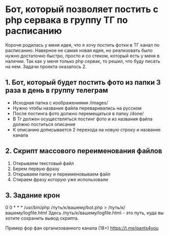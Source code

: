  # Бот, который позволяет постить с php сервака в группу ТГ по расписанию
Короче родилась у меня идея, что я хочу постить фотки в ТГ канал по расписанию. Наверное не самая новая идея, но реализовать было нужно достаточно быстро, просто и со стеком, который есть у меня в наличии. Так как у меня только php сервак, то решил, что буду писать на нем. Задачи проекта оказалось 2.

## 1. Бот, который будет постить фото из папки 3 раза в день в группу телеграм

- Исходная папка с изображениями /images/
- Нужно чтобы названия файла переваривались на русском
- После постинга фото должно перемещаться в папку /done/
- В Тг должен осуществляться постинг фото и из названия файла должно поститься описание
- К описанию дописывается 2 перехода на новую строку и название канала

## 2. Скрипт массового переименования файлов

1. Открываем текстовый файл
2. Берем первую фразу
3. Открываем папку и переименовываем файл
4. Стираем фразу которую уже использовали

## 3. Задание крон

0 0 * * * /usr/bin/php /путь/к/вашему/bot.php > /путь/к/вашему/logfile.html
Здесь /путь/к/вашему/logfile.html - это путь, куда вы хотите сохранить вывод скрипта.

Пример фор фан организованного канала (18+)
https://t.me/pants4you
